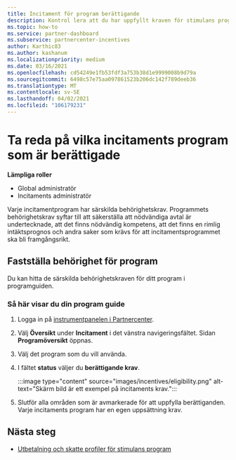 ```yaml
---
title: Incitament för program berättigande
description: Kontrol lera att du har uppfyllt kraven för stimulans programmet. Den här processen omfattar att kontrol lera berättigande i din program guide.
ms.topic: how-to
ms.service: partner-dashboard
ms.subservice: partnercenter-incentives
author: Karthic83
ms.author: kashanum
ms.localizationpriority: medium
ms.date: 03/16/2021
ms.openlocfilehash: cd54249e1fb53fdf3a753b38d1e9999008b9d79a
ms.sourcegitcommit: 6498c57e75aa097861523b206dc142f789deeb36
ms.translationtype: MT
ms.contentlocale: sv-SE
ms.lasthandoff: 04/02/2021
ms.locfileid: "106179231"
---
```

# <a name="determine-your-incentives-program-eligibility"></a>Ta reda på vilka incitaments program som är berättigade

**Lämpliga roller**

- Global administratör
- Incitaments administratör

 Varje incitamentprogram har särskilda behörighetskrav. Programmets behörighetskrav syftar till att säkerställa att nödvändiga avtal är undertecknade, att det finns nödvändig kompetens, att det finns en rimlig intäktsprognos och andra saker som krävs för att incitamentsprogrammet ska bli framgångsrikt.

## <a name="determining-your-program-eligibility"></a>Fastställa behörighet för program

Du kan hitta de särskilda behörighetskraven för ditt program i programguiden. 

### <a name="to-see-your-program-guide"></a>Så här visar du din program guide

1. Logga in på [instrumentpanelen i Partnercenter](https://partner.microsoft.com/dashboard/).

2. Välj **Översikt** under **Incitament** i det vänstra navigeringsfältet. Sidan **Programöversikt** öppnas.

3. Välj det program som du vill använda.

4. I fältet **status** väljer du **berättigande krav**.

   :::image type="content" source="images/incentives/eligibility.png" alt-text="Skärm bild är ett exempel på incitaments krav.":::

5. Slutför alla områden som är avmarkerade för att uppfylla berättiganden. Varje incitaments program har en egen uppsättning krav.

## <a name="next-steps"></a>Nästa steg

- [Utbetalning och skatte profiler för stimulans program](incentives-create-and-manage-your-payout-and-tax-profiles.md)
